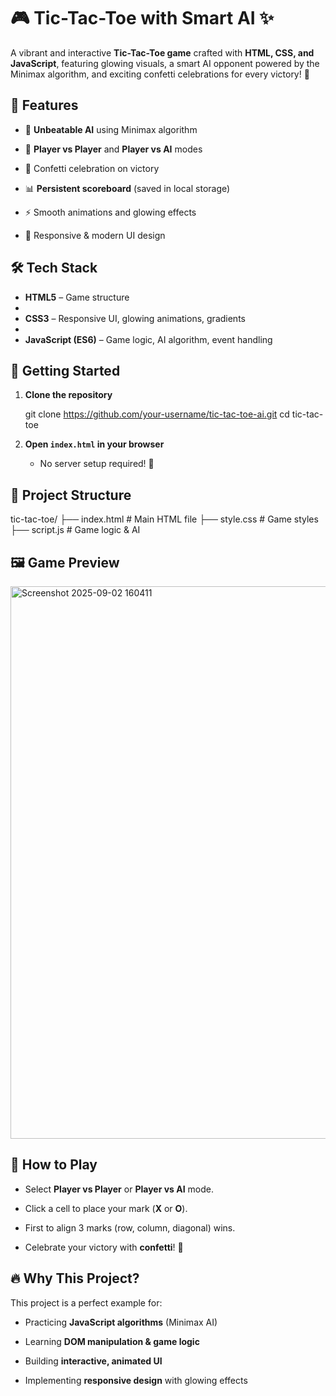 
# 🎮 Tic-Tac-Toe with Smart AI ✨

A vibrant and interactive **Tic-Tac-Toe game** crafted with **HTML, CSS, and JavaScript**, featuring glowing visuals, a smart AI opponent powered by the Minimax algorithm, and exciting confetti celebrations for every victory! 🎉

## 🌟 Features

- 🧠 **Unbeatable AI** using Minimax algorithm
  
- 👥 **Player vs Player** and **Player vs AI** modes
  
- 🎉 Confetti celebration on victory
  
- 📊 **Persistent scoreboard** (saved in local storage)
  
- ⚡ Smooth animations and glowing effects
  
- 📱 Responsive & modern UI design  

## 🛠️ Tech Stack

- **HTML5** – Game structure
- 
- **CSS3** – Responsive UI, glowing animations, gradients
- 
- **JavaScript (ES6)** – Game logic, AI algorithm, event handling

## 🚀 Getting Started

1. **Clone the repository**

   git clone https://github.com/your-username/tic-tac-toe-ai.git
   cd tic-tac-toe

2. **Open `index.html` in your browser**

   * No server setup required! 🎉

## 📂 Project Structure

tic-tac-toe/
├── index.html      # Main HTML file
├── style.css       # Game styles
├── script.js       # Game logic & AI


## 🖼️ Game Preview

<img width="1515" height="884" alt="Screenshot 2025-09-02 160411" src="https://github.com/user-attachments/assets/7548e804-69fa-4d6d-b721-100c3d27daec" />

## 🎯 How to Play

* Select **Player vs Player** or **Player vs AI** mode.

* Click a cell to place your mark (**X** or **O**).

* First to align 3 marks (row, column, diagonal) wins.

* Celebrate your victory with **confetti**! 🎉

## 🔥 Why This Project?

This project is a perfect example for:

* Practicing **JavaScript algorithms** (Minimax AI)

* Learning **DOM manipulation & game logic**

* Building **interactive, animated UI**

* Implementing **responsive design** with glowing effects
